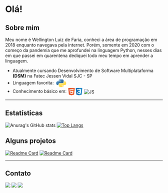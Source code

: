 # Olá!

## Sobre mim

Meu nome é Wellington Luiz de Faria, conheci a área de programação em 2018 enquanto navegava pela internet. Porém, somente em 2020 com o começo da pandemia que me aprofundei na linguagem Python, nesses dias em que passei em quarentena dediquei todo meu tempo em aprender a linguagem.

- Atualmente cursando Desenvolvimento de Software Multiplataforma **(DSM)** na Fatec Jessen Vidal SJC - SP
- Linguagem favorita: <img align="center" alt="Rafa-Python" height="30" width="40" src="https://raw.githubusercontent.com/devicons/devicon/master/icons/python/python-original.svg">
- Conhecimento básico em: <img align="center" alt="HTML" height="24" width="24" src="https://raw.githubusercontent.com/devicons/devicon/master/icons/html5/html5-original.svg"><img align="center" alt="CSS" height="24" width="24" src="https://raw.githubusercontent.com/devicons/devicon/master/icons/css3/css3-original.svg"> <img align="center" alt="JS" height="24" width="24" src="https://cdn-icons-png.flaticon.com/512/5968/5968292.png">
  
---

## Estatísticas

![Anurag's GitHub stats](https://github-readme-stats.vercel.app/api?username=WellingtonLFaria&count_private=true&show_icons=true&theme=radical)
[![Top Langs](https://github-readme-stats.vercel.app/api/top-langs/?username=WellingtonLFaria&layout=compact&theme=radical)](https://github.com/anuraghazra/github-readme-stats)

## Alguns projetos

[![Readme Card](https://github-readme-stats.vercel.app/api/pin/?username=WellingtonLFaria&repo=DesafioNumerosTelefone&theme=radical)](https://github.com/WellingtonLFaria/DesafioNumerosTelefone)
[![Readme Card](https://github-readme-stats.vercel.app/api/pin/?username=WellingtonLFaria&repo=Jogo&theme=radical)](https://github.com/WellingtonLFaria/Jogo)

---

## Contato

<div> 
  <a href="https://www.instagram.com/wellingtonfarial/" target="_blank"><img src="https://img.shields.io/badge/-Instagram-%23E4405F?style=for-the-badge&logo=instagram&logoColor=white" target="_blank"></a>
  <a href = "mailto:wellingtonll.faria@gmail.com"><img src="https://img.shields.io/badge/-Gmail-%23333?style=for-the-badge&logo=gmail&logoColor=white" target="_blank"></a>
  <a href="https://www.linkedin.com/in/wellington-luiz-92007425b/" target="_blank"><img src="https://img.shields.io/badge/-LinkedIn-%230077B5?style=for-the-badge&logo=linkedin&logoColor=white" target="_blank"></a> 
</div>
